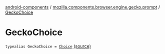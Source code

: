 [android-components](../index.md) / [mozilla.components.browser.engine.gecko.prompt](index.md) / [GeckoChoice](./-gecko-choice.md)

# GeckoChoice

`typealias GeckoChoice = `[`Choice`](https://mozilla.github.io/geckoview/javadoc/mozilla-central/org/mozilla/geckoview/GeckoSession/PromptDelegate/Choice.html) [(source)](https://github.com/mozilla-mobile/android-components/blob/master/components/browser/engine-gecko-beta/src/main/java/mozilla/components/browser/engine/gecko/prompt/GeckoPromptDelegate.kt#L60)